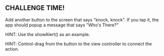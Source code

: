 CHALLENGE TIME!
--------------------------
Add another button to the screen that says "knock, knock". If you tap it, the app should popup a message that says "Who's There?"

HINT: Use the showAlert() as an example.

HINT: Control-drag from the button to the view controller to connect the action.



